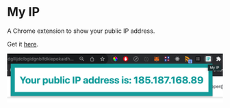 # My IP
A Chrome extension to show your public IP address.

Get it [here](https://chrome.google.com/webstore/detail/my-ip/pbmdgllijdclbgidgnblfdkiepokaidh).

![screenshot](screenshot.png)


